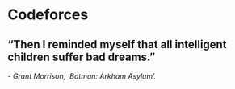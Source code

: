 # Codeforces
## **“Then I reminded myself that all intelligent children suffer bad dreams.”**</br>
*- Grant Morrison, ‘Batman: Arkham Asylum’.*
